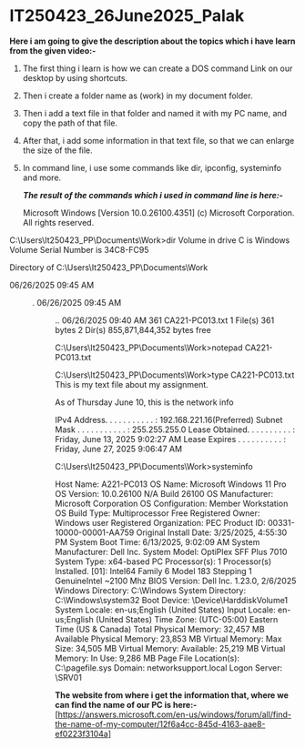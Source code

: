 # IT250423_26June2025_Palak

**Here i am going to give the description about the topics which i have learn from the given video:-**

1. The first thing i learn is how we can create a DOS command Link on our desktop by using shortcuts.
2. Then i create a folder name as (work) in my document folder.
3. Then i add a text file in that folder and named it with my PC name, and copy the path of that file.
4. After that, i add some information in that text file, so that we can enlarge the size of the file.
5. In command line, i use some commands like dir, ipconfig, systeminfo and more.

   ***_The result of the commands which i used in command line is here:-_***

   Microsoft Windows [Version 10.0.26100.4351]
(c) Microsoft Corporation. All rights reserved.

C:\Users\It250423_PP\Documents\Work>dir
 Volume in drive C is Windows
 Volume Serial Number is 34C8-FC95

 Directory of C:\Users\It250423_PP\Documents\Work

06/26/2025  09:45 AM    <DIR>          .
06/26/2025  09:45 AM    <DIR>          ..
06/26/2025  09:40 AM               361 CA221-PC013.txt
               1 File(s)            361 bytes
               2 Dir(s)  855,871,844,352 bytes free

C:\Users\It250423_PP\Documents\Work>notepad CA221-PC013.txt

C:\Users\It250423_PP\Documents\Work>type CA221-PC013.txt
This is my text file about my assignment.

As of Thursday June 10, this is the network info

 IPv4 Address. . . . . . . . . . . : 192.168.221.16(Preferred)
   Subnet Mask . . . . . . . . . . . : 255.255.255.0
   Lease Obtained. . . . . . . . . . : Friday, June 13, 2025 9:02:27 AM
   Lease Expires . . . . . . . . . . : Friday, June 27, 2025 9:06:47 AM

C:\Users\It250423_PP\Documents\Work>systeminfo

Host Name:                     A221-PC013
OS Name:                       Microsoft Windows 11 Pro
OS Version:                    10.0.26100 N/A Build 26100
OS Manufacturer:               Microsoft Corporation
OS Configuration:              Member Workstation
OS Build Type:                 Multiprocessor Free
Registered Owner:              Windows user
Registered Organization:       PEC
Product ID:                    00331-10000-00001-AA759
Original Install Date:         3/25/2025, 4:55:30 PM
System Boot Time:              6/13/2025, 9:02:09 AM
System Manufacturer:           Dell Inc.
System Model:                  OptiPlex SFF Plus 7010
System Type:                   x64-based PC
Processor(s):                  1 Processor(s) Installed.
                               [01]: Intel64 Family 6 Model 183 Stepping 1 GenuineIntel ~2100 Mhz
BIOS Version:                  Dell Inc. 1.23.0, 2/6/2025
Windows Directory:             C:\Windows
System Directory:              C:\Windows\system32
Boot Device:                   \Device\HarddiskVolume1
System Locale:                 en-us;English (United States)
Input Locale:                  en-us;English (United States)
Time Zone:                     (UTC-05:00) Eastern Time (US & Canada)
Total Physical Memory:         32,457 MB
Available Physical Memory:     23,853 MB
Virtual Memory: Max Size:      34,505 MB
Virtual Memory: Available:     25,219 MB
Virtual Memory: In Use:        9,286 MB
Page File Location(s):         C:\pagefile.sys
Domain:                        networksupport.local
Logon Server:                  \\SRV01
   
   **The website from where i get the information that, where we can find the name of our PC is here:-**
   [https://answers.microsoft.com/en-us/windows/forum/all/find-the-name-of-my-computer/12f6a4cc-845d-4163-aae8-ef0223f3104a]

      
